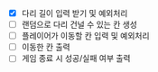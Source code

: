 - [x] 다리 길이 입력 받기 및 예외처리
- [ ] 랜덤으로 다리 건널 수 있는 칸 생성
- [ ] 플레이어가 이동할 칸 입력 및 예외처리
- [ ] 이동한 칸 출력
- [ ] 게임 종료 시 성공/실패 여부 출력